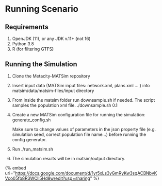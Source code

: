 # Running Scenario

## Requirements

1. OpenJDK (11), or any JDK v.11+ (not 16)
2. Python 3.8
3. R (for filtering GTFS)

## Running the Simulation

1. Clone the Metacity-MATSim repository
2. Insert input data (MATSim input files: network.xml, plans.xml ... ) into matsim/data/matsim-files/input directory
3. From inside the matsim folder run downsample.sh if needed. The script samples the population xml file. ./downsample.sh 0.1
4.  Create a new MATSim configuration file for running the simulation: generate\_config.sh

    Make sure to change values of parameters in the json property file (e.g. simulation seed, correct population file name...) before running the config generator.
5. Run ./run\_matsim.sh
6. The simulation results will be in matsim/output directory.

{% embed url="https://docs.google.com/document/d/1yr5xLs3yGmRyKw3sqACBNbvKVco05fb8R3WCll5Hd8w/edit?usp=sharing" %}
